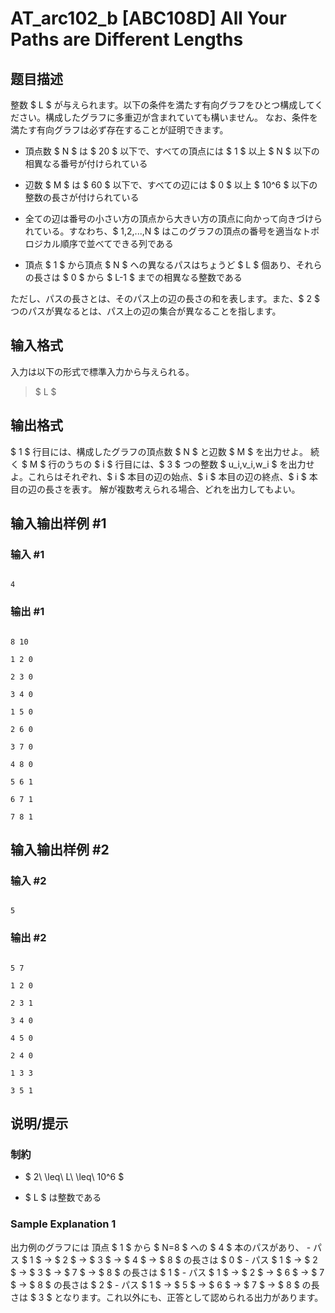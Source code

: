 # AT_arc102_b [ABC108D] All Your Paths are Different Lengths

## 题目描述

[problemUrl]: https://atcoder.jp/contests/abc108/tasks/arc102_b

整数 $ L $ が与えられます。以下の条件を満たす有向グラフをひとつ構成してください。構成したグラフに多重辺が含まれていても構いません。 なお、条件を満たす有向グラフは必ず存在することが証明できます。

- 頂点数 $ N $ は $ 20 $ 以下で、すべての頂点には $ 1 $ 以上 $ N $ 以下の相異なる番号が付けられている
- 辺数 $ M $ は $ 60 $ 以下で、すべての辺には $ 0 $ 以上 $ 10^6 $ 以下の整数の長さが付けられている
- 全ての辺は番号の小さい方の頂点から大きい方の頂点に向かって向きづけられている。すなわち、$ 1,2,...,N $ はこのグラフの頂点の番号を適当なトポロジカル順序で並べてできる列である
- 頂点 $ 1 $ から頂点 $ N $ への異なるパスはちょうど $ L $ 個あり、それらの長さは $ 0 $ から $ L-1 $ までの相異なる整数である

ただし、パスの長さとは、そのパス上の辺の長さの和を表します。また、$ 2 $ つのパスが異なるとは、パス上の辺の集合が異なることを指します。

## 输入格式

入力は以下の形式で標準入力から与えられる。

> $ L $

## 输出格式

$ 1 $ 行目には、構成したグラフの頂点数 $ N $ と辺数 $ M $ を出力せよ。 続く $ M $ 行のうちの $ i $ 行目には、$ 3 $ つの整数 $ u_i,v_i,w_i $ を出力せよ。これらはそれぞれ、$ i $ 本目の辺の始点、$ i $ 本目の辺の終点、$ i $ 本目の辺の長さを表す。 解が複数考えられる場合、どれを出力してもよい。

## 输入输出样例 #1

### 输入 #1

```
4
```

### 输出 #1

```
8 10
1 2 0
2 3 0
3 4 0
1 5 0
2 6 0
3 7 0
4 8 0
5 6 1
6 7 1
7 8 1
```

## 输入输出样例 #2

### 输入 #2

```
5
```

### 输出 #2

```
5 7
1 2 0
2 3 1
3 4 0
4 5 0
2 4 0
1 3 3
3 5 1
```

## 说明/提示

### 制約

- $ 2\ \leq\ L\ \leq\ 10^6 $
- $ L $ は整数である

### Sample Explanation 1

出力例のグラフには 頂点 $ 1 $ から $ N=8 $ への $ 4 $ 本のパスがあり、 - パス $ 1 $ → $ 2 $ → $ 3 $ → $ 4 $ → $ 8 $ の長さは $ 0 $ - パス $ 1 $ → $ 2 $ → $ 3 $ → $ 7 $ → $ 8 $ の長さは $ 1 $ - パス $ 1 $ → $ 2 $ → $ 6 $ → $ 7 $ → $ 8 $ の長さは $ 2 $ - パス $ 1 $ → $ 5 $ → $ 6 $ → $ 7 $ → $ 8 $ の長さは $ 3 $ となります。これ以外にも、正答として認められる出力があります。